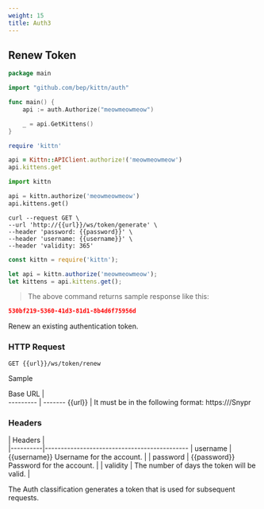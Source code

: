 ```yaml
---
weight: 15
title: Auth3
---
```



## Renew Token

```go
package main

import "github.com/bep/kittn/auth"

func main() {
	api := auth.Authorize("meowmeowmeow")

	_ = api.GetKittens()
}
```

```ruby
require 'kittn'

api = Kittn::APIClient.authorize!('meowmeowmeow')
api.kittens.get
```

```python
import kittn

api = kittn.authorize('meowmeowmeow')
api.kittens.get()
```

```shell
curl --request GET \ 
--url 'http://{{url}}/ws/token/generate' \ 
--header 'password: {{password}}' \ 
--header 'username: {{username}}' \ 
--header 'validity: 365'
```

```javascript
const kittn = require('kittn');

let api = kittn.authorize('meowmeowmeow');
let kittens = api.kittens.get();
```

> The above command returns sample response like this:

```json
530bf219-5360-41d3-81d1-8b4d6f75956d
```

Renew an existing authentication token.

### HTTP Request

`GET {{url}}/ws/token/renew`


Sample

Base URL |  
--------- | -------
{{url}} | It must be in the following format: https://<hostname or IPaddress>/Snypr 

### Headers

| Headers  |                                             
|----------|---------------------------------------------
| username | {{username}} Username for the account.      |
| password | {{password}} Password for the account.      |
| validity | The number of days the token will be valid. |


<aside class="success">
The Auth classification generates a token that is used for subsequent requests.
</aside>